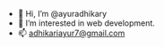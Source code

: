 - 👋 Hi, I’m @ayuradhikary
- 👀 I’m interested in web development.
- 📫 adhikariayur7@gmail.com

<!---
ayuradhikary/ayuradhikary is a ✨ special ✨ repository because its `README.md` (this file) appears on your GitHub profile.
You can click the Preview link to take a look at your changes.
--->
